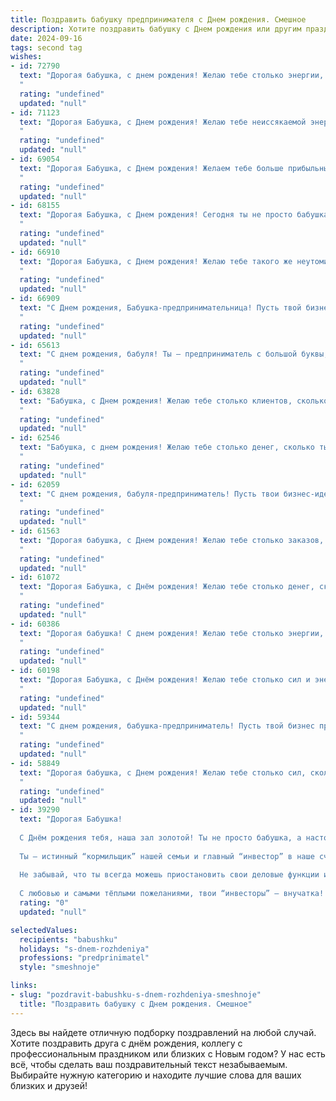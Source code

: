 ```yaml
---
title: Поздравить бабушку предпринимателя c Днем рождения. Смешное
description: Хотите поздравить бабушку c Днем рождения или другим праздником? Наш ИИ создаст незабываемое поздравление, а вы обязательно выделитесь среди других.  
date: 2024-09-16
tags: second tag
wishes:
- id: 72790
  text: "Дорогая бабушка, с днем рождения! Желаю тебе столько энергии, сколько у тебя было в твои 20, и столько прибыли, сколько ты мечтала иметь в свои 30! Пусть твой бизнес процветает, а ты наслаждаешься заслуженным отдыхом!
  "
  rating: "undefined"
  updated: "null"
- id: 71123
  text: "Дорогая Бабушка, с Днем рождения! Желаю тебе неиссякаемой энергии, как у твоих бизнес-проектов, и чтобы твой бизнес процветал не хуже, чем твои внуки! 😉🎉
  "
  rating: "undefined"
  updated: "null"
- id: 69054
  text: "Дорогая Бабушка, с Днем рождения! Желаем тебе больше прибыльных идей, чем у тебя было заказов на юбилей! Пусть твой бизнес процветает, а прибыль растет как на дрожжах! 🎉🤑
  "
  rating: "undefined"
  updated: "null"
- id: 68155
  text: "Дорогая Бабушка, с Днем рождения! Сегодня ты не просто бабушка, а настоящий предприниматель - с каждым годом ты все больше вкладываешь в внуков, и ждешь от нас прибыли, в виде любви, заботы и, конечно же, внучачьих поцелуев! 😉 Желаем тебе процветания и новых, выгодных сделок! 🎉
  "
  rating: "undefined"
  updated: "null"
- id: 66910
  text: "Дорогая Бабушка, с Днем рождения! Желаю тебе такого же неутомимого духа, как у твоих бизнес-проектов, и такой же крепкой нервной системы, как у твоего бухгалтера! Пусть каждый день приносит тебе новые идеи и прибыль, а пенсионные выплаты станут приятным бонусом к твоим предпринимательским успехам! 🎉
  "
  rating: "undefined"
  updated: "null"
- id: 66909
  text: "С Днем рождения, Бабушка-предпринимательница! Пусть твой бизнес процветает, как твой внук/внучка в твоей замечательной \"корпорации\" любви! 🎉🎂
  "
  rating: "undefined"
  updated: "null"
- id: 65613
  text: "С днем рождения, бабуля! Ты — предприниматель с большой буквы,  твоя бизнес-хваткость просто поражает!  Желаю тебе, чтобы твой бизнес процветал, чтобы ты не знала проблем с налоговой, а твои конкуренты завидовали твоей несокрушимой энергии! 🎉🍾
  "
  rating: "undefined"
  updated: "null"
- id: 63828
  text: "Бабушка, с Днем рождения! Желаю тебе столько клиентов, сколько внуков, столько прибыли, сколько у тебя рецептов, и столько сил, чтобы все это организовать! 😉
  "
  rating: "undefined"
  updated: "null"
- id: 62546
  text: "Бабушка, с днем рождения! Желаю тебе столько денег, сколько ты заработала на своих сделках, и столько здоровья, чтобы потратить их на себя любимую! 🎉💰  Ты - настоящий предприниматель, не сдаешься ни перед какими трудностями, как настоящий бизнес-вумен 💪.  Пусть каждый день приносит радость, ну а мы, как верные компаньоны, всегда будем рядом, чтобы помочь тебе в нужный момент! 😉🥂
  "
  rating: "undefined"
  updated: "null"
- id: 62059
  text: "С днем рождения, бабуля-предприниматель! Пусть твои бизнес-идеи будут такими же гениальными, как твои торты, а конкуренты - такими же безобидными, как твои внуки! 🎉
  "
  rating: "undefined"
  updated: "null"
- id: 61563
  text: "Дорогая бабушка, с Днем рождения! Желаю тебе столько заказов, что ты закружишься, как белка в колесе!  Пусть твой бизнес процветает, а прибыль растет, как на дрожжах!  Будь здорова, бодра и полна энергии, чтобы покорять новые вершины предпринимательства! 🥳🎉
  "
  rating: "undefined"
  updated: "null"
- id: 61072
  text: "Дорогая Бабушка, с Днём рождения! Желаю тебе столько денег, сколько ты сможешь потратить, и столько сил, сколько нужно, чтобы их заработать! 😜 Пусть твой бизнес процветает, а конкуренты завидуют! 💰🎉
  "
  rating: "undefined"
  updated: "null"
- id: 60386
  text: "Дорогая бабушка! С днем рождения! Желаю тебе столько энергии, сколько у тебя было в твои 18, чтобы покорять новые бизнес-вершины! Пусть твой бизнес процветает, а конкуренты завидуют! 😉🥂
  "
  rating: "undefined"
  updated: "null"
- id: 60198
  text: "Дорогая Бабушка, с Днём рождения! Желаю тебе столько сил и энергии, чтобы ты могла продолжать строить свою предпринимательскую империю, не уставая! Пусть твои дела процветают, как в твои лучшие времена, и пусть твои конкуренты завидуют твоей деловой хватке!
  "
  rating: "undefined"
  updated: "null"
- id: 59344
  text: "С днем рождения, бабушка-предприниматель! Пусть твой бизнес процветает, как твой внук (внучка) растет! 😂  Желаю тебе не только прибыли, но и  здоровья, чтобы успевать все: и внуков баловать, и империю строить!
  "
  rating: "undefined"
  updated: "null"
- id: 58849
  text: "Дорогая бабушка, с Днем рождения! Желаю тебе столько сил, сколько у тебя было в молодости, когда ты строила свой бизнес, и столько клиентов, сколько у тебя сейчас внуков! 🎉💰🥳
  "
  rating: "undefined"
  updated: "null"
- id: 39290
  text: "Дорогая Бабушка!
  
  С Днём рождения тебя, наша зал золотой! Ты не просто бабушка, а настоящий предприниматель – в твоём бизнесе по выращиванию внучат ты достигла вершин! Каждый раз, когда мы приходим в гости, ты как настоящий финансист, мудро планируешь, что именно предложить: печенье, варенье или вкусный суп.
  
  Ты – истинный “кормильщик” нашей семьи и главный “инвестор” в наше счастье! Пусть твой бизнес по количеству радостных моментов растёт так же быстро, как ты умудряешься готовить на кухне!
  
  Не забывай, что ты всегда можешь приостановить свои деловые функции и просто побаловать себя. Желаем тебе здоровья, спокойствия и много-много поводов для улыбок!
  
  С любовью и самыми тёплыми пожеланиями, твои “инвесторы” – внучатка! 🎉😊"
  rating: "0"
  updated: "null"

selectedValues:
  recipients: "babushku"
  holidays: "s-dnem-rozhdeniya"
  professions: "predprinimatel"
  style: "smeshnoje"

links:
- slug: "pozdravit-babushku-s-dnem-rozhdeniya-smeshnoje"
  title: "Поздравить бабушку c Днем рождения. Смешное"
---
```


Здесь вы найдете отличную подборку поздравлений на любой случай. 
Хотите поздравить друга с днём рождения, коллегу с профессиональным праздником или близких с Новым годом? У нас есть всё, чтобы сделать ваш поздравительный текст незабываемым. Выбирайте нужную категорию и находите лучшие слова для ваших близких и друзей!
